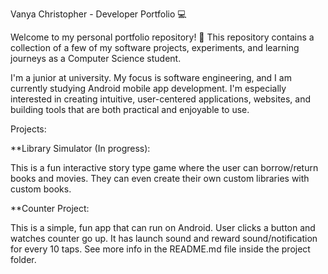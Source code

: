 Vanya Christopher - Developer Portfolio 💻

Welcome to my personal portfolio repository! 🌟
This repository contains a collection of a few of my software projects, experiments, and learning journeys as a Computer Science student.

I'm a junior at university. My focus is software engineering, and I am currently studying Android mobile app development. I'm especially interested in
creating intuitive, user-centered applications, websites, and building tools that are both practical and enjoyable to use.

Projects:

**Library Simulator (In progress):

This is a fun interactive story type game where the user can borrow/return books and movies.
They can even create their own custom libraries with custom books.

**Counter Project:

This is a simple, fun app that can run on Android. User clicks a button and watches counter go 
up. It has launch sound and reward sound/notification for every 10 taps. See more info in the 
README.md file inside the project folder.
